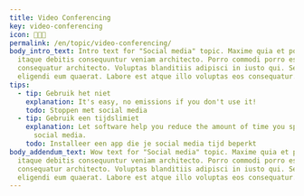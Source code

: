 ```yaml
---
title: Video Conferencing
key: video-conferencing
icon: 👨🏻‍💻
permalink: /en/topic/video-conferencing/
body_intro_text: Intro text for "Social media" topic. Maxime quia et possimus
  itaque debitis consequuntur veniam architecto. Porro commodi porro est
  consequatur architecto. Voluptas blanditiis adipisci in iusto qui. Sed
  eligendi eum quaerat. Labore est atque illo voluptas eos consequatur.
tips:
  - tip: Gebruik het niet
    explanation: It's easy, no emissions if you don't use it!
    todo: Stoppen met social media
  - tip: Gebruik een tijdslimiet
    explanation: Let software help you reduce the amount of time you spend using
      social media.
    todo: Installeer een app die je social media tijd beperkt
body_addendum_text: Wow text for "Social media" topic. Maxime quia et possimus
  itaque debitis consequuntur veniam architecto. Porro commodi porro est
  consequatur architecto. Voluptas blanditiis adipisci in iusto qui. Sed
  eligendi eum quaerat. Labore est atque illo voluptas eos consequatur.
---
```

